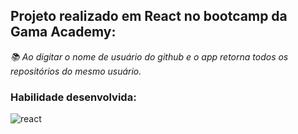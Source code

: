 ## Projeto realizado em React no bootcamp da Gama Academy: <br>
<p>
  <em>
    📚 Ao digitar o nome de usuário do github e o app retorna todos os repositórios do mesmo usuário.<br>
  </em>
</p>

### Habilidade desenvolvida:
<div style="display: inline_block">
  <img align="center" alt="react" src="https://img.shields.io/badge/React-20232A?style=for-the-badge&logo=react&logoColor=61DAFB" />
  <br>
</div>
<br>
